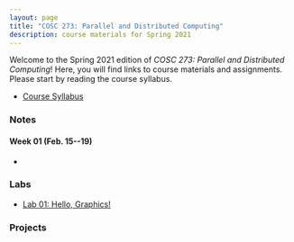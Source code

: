 ```yaml
---
layout: page
title: "COSC 273: Parallel and Distributed Computing"
description: course materials for Spring 2021
---
```


Welcome to the Spring 2021 edition of *COSC 273: Parallel and Distributed Computing*! Here, you will find links to course materials and assignments. Please start by reading the course syllabus.

+ [Course Syllabus](./syllabus/)

### Notes

#### Week 01 (Feb. 15--19)

+ 

### Labs

+ [Lab 01: Hello, Graphics!](./labs/01-hello-graphics/)

### Projects
